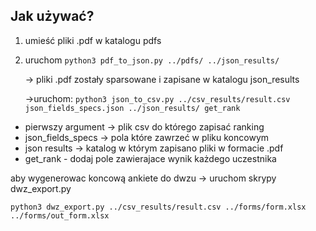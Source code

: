 ## Jak używać?

1. umieść pliki .pdf w katalogu pdfs

2. uruchom `python3 pdf_to_json.py ../pdfs/ ../json_results/`

    -> pliki .pdf zostały sparsowane i zapisane w katalogu json_results

    ->uruchom: `python3 json_to_csv.py ../csv_results/result.csv json_fields_specs.json ../json_results/ get_rank`

- pierwszy argument -> plik csv do którego zapisać ranking
- json_fields_specs -> pola które zawrzeć w pliku koncowym
- json results -> katalog w którym zapisano pliki w formacie .pdf
- get_rank - dodaj pole zawierajace wynik każdego uczestnika

aby wygenerowac koncową ankiete do dwzu -> uruchom skrypy dwz_export.py

`python3 dwz_export.py ../csv_results/result.csv ../forms/form.xlsx ../forms/out_form.xlsx`
